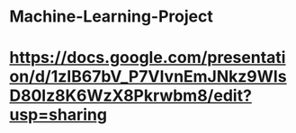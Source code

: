 # Machine-Learning-Project
# https://docs.google.com/presentation/d/1zIB67bV_P7VIvnEmJNkz9WIsD80lz8K6WzX8Pkrwbm8/edit?usp=sharing
